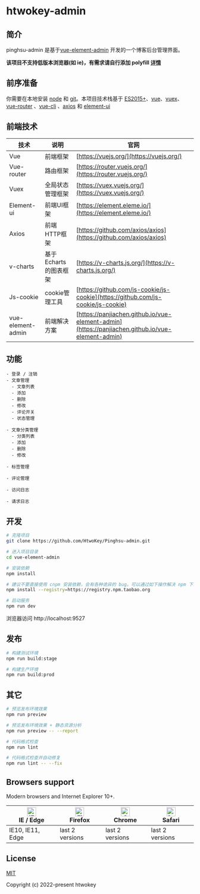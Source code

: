 # htwokey-admin

## 简介
pinghsu-admin 是基于[vue-element-admin](https://panjiachen.github.io/vue-element-admin) 开发的一个博客后台管理界面。

**该项目不支持低版本浏览器(如 ie)，有需求请自行添加 polyfill [详情](https://github.com/PanJiaChen/vue-element-admin/wiki#babel-polyfill)**

## 前序准备

你需要在本地安装 [node](http://nodejs.org/) 和 [git](https://git-scm.com/)。本项目技术栈基于 [ES2015+](http://es6.ruanyifeng.com/)、[vue](https://cn.vuejs.org/index.html)、[vuex](https://vuex.vuejs.org/zh-cn/)、[vue-router](https://router.vuejs.org/zh-cn/) 、[vue-cli](https://github.com/vuejs/vue-cli) 、[axios](https://github.com/axios/axios) 和 [element-ui](https://github.com/ElemeFE/element)


## 前端技术
 
 技术 | 说明 | 官网
 ----|----|----
 Vue | 前端框架 | [https://vuejs.org/](https://vuejs.org/)
 Vue-router | 路由框架 | [https://router.vuejs.org/](https://router.vuejs.org/)
 Vuex | 全局状态管理框架 | [https://vuex.vuejs.org/](https://vuex.vuejs.org/)
 Element-ui | 前端UI框架 | [https://element.eleme.io/](https://element.eleme.io/)
 Axios | 前端HTTP框架 | [https://github.com/axios/axios](https://github.com/axios/axios)
 v-charts | 基于Echarts的图表框架 | [https://v-charts.js.org/](https://v-charts.js.org/)
 Js-cookie | cookie管理工具 | [https://github.com/js-cookie/js-cookie](https://github.com/js-cookie/js-cookie)
 vue-element-admin | 前端解决方案 | [https://panjiachen.github.io/vue-element-admin](https://panjiachen.github.io/vue-element-admin)

## 功能

```
- 登录 / 注销
- 文章管理
  - 文章列表
  - 添加
  - 删除
  - 修改
  - 评论开关
  - 状态管理

- 文章分类管理
  - 分类列表
  - 添加
  - 删除
  - 修改

- 标签管理

- 评论管理

- 访问日志

- 请求日志
```


## 开发

```bash
# 克隆项目
git clone https://github.com/HtwoKey/Pinghsu-admin.git

# 进入项目目录
cd vue-element-admin

# 安装依赖
npm install

# 建议不要直接使用 cnpm 安装依赖，会有各种诡异的 bug。可以通过如下操作解决 npm 下载速度慢的问题
npm install --registry=https://registry.npm.taobao.org

# 启动服务
npm run dev
```

浏览器访问 http://localhost:9527

## 发布

```bash
# 构建测试环境
npm run build:stage

# 构建生产环境
npm run build:prod
```

## 其它

```bash
# 预览发布环境效果
npm run preview

# 预览发布环境效果 + 静态资源分析
npm run preview -- --report

# 代码格式检查
npm run lint

# 代码格式检查并自动修复
npm run lint -- --fix
```

## Browsers support

Modern browsers and Internet Explorer 10+.

| [<img src="https://raw.githubusercontent.com/alrra/browser-logos/master/src/edge/edge_48x48.png" alt="IE / Edge" width="24px" height="24px" />](https://godban.github.io/browsers-support-badges/)</br>IE / Edge | [<img src="https://raw.githubusercontent.com/alrra/browser-logos/master/src/firefox/firefox_48x48.png" alt="Firefox" width="24px" height="24px" />](https://godban.github.io/browsers-support-badges/)</br>Firefox | [<img src="https://raw.githubusercontent.com/alrra/browser-logos/master/src/chrome/chrome_48x48.png" alt="Chrome" width="24px" height="24px" />](https://godban.github.io/browsers-support-badges/)</br>Chrome | [<img src="https://raw.githubusercontent.com/alrra/browser-logos/master/src/safari/safari_48x48.png" alt="Safari" width="24px" height="24px" />](https://godban.github.io/browsers-support-badges/)</br>Safari |
| --------- | --------- | --------- | --------- |
| IE10, IE11, Edge | last 2 versions | last 2 versions | last 2 versions |

## License

[MIT](https://github.com/PanJiaChen/vue-element-admin/blob/master/LICENSE)

Copyright (c) 2022-present htwokey
